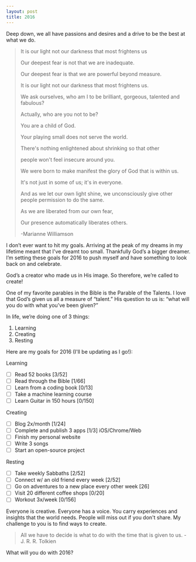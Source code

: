 ```yaml
---
layout: post
title: 2016
---
```


Deep down, we all have passions and desires and a drive to be the best at what we do.  

>It is our light not our darkness that most frightens us
>
>Our deepest fear is not that we are inadequate.
>
>Our deepest fear is that we are powerful beyond measure.
>
>It is our light not our darkness that most frightens us.
>
>We ask ourselves, who am I to be brilliant, gorgeous, talented and fabulous?
>
>Actually, who are you not to be?
>
>You are a child of God.
>
>Your playing small does not serve the world.
>
>There's nothing enlightened about shrinking so that other
>
>people won't feel insecure around you.
>
>We were born to make manifest the glory of God that is within us.
>
>It's not just in some of us; it's in everyone.
>
> And as we let our own light shine, we unconsciously give other people permission to do the same.
>
> As we are liberated from our own fear,
>
>Our presence automatically liberates others.
>
>-Marianne Williamson



I don’t ever want to hit my goals. Arriving at the peak of my dreams in my lifetime meant that I've dreamt too small. Thankfully God’s a bigger dreamer. I’m setting these goals for 2016 to push myself and have something to look back on and celebrate.

God’s a creator who made us in His image. So therefore, we’re called to create!

One of my favorite parables in the Bible is the Parable of the Talents. I love that God’s given us all a measure of “talent.” His question to us is: “what will you do with what you’ve been given?”

In life, we’re doing one of 3 things:  
1) Learning  
2) Creating  
3) Resting  

Here are my goals for 2016 (I'll be updating as I go!):

Learning  
- [ ] Read 52 books [3/52]  
- [ ] Read through the Bible [1/66]  
- [ ] Learn from a coding book [0/13]  
- [ ] Take a machine learning course  
- [ ] Learn Guitar in 150 hours [0/150]  

Creating  
- [ ] Blog 2x/month [1/24]  
- [ ] Complete and publish 3 apps [1/3] iOS/Chrome/Web  
- [ ] Finish my personal website  
- [ ] Write 3 songs  
- [ ] Start an open-source project  

Resting  
- [ ] Take weekly Sabbaths [2/52]  
- [ ] Connect w/ an old friend every week [2/52]  
- [ ] Go on adventures to a new place every other week [26]  
- [ ] Visit 20 different coffee shops [0/20]  
- [ ] Workout 3x/week [0/156]  

Everyone is creative. Everyone has a voice. You carry experiences and insights that the world needs.
People will miss out if you don't share. My challenge to you is to find ways to create.

> All we have to decide is what to do with the time that is given to us. - J. R. R. Tolkien

What will you do with 2016?
